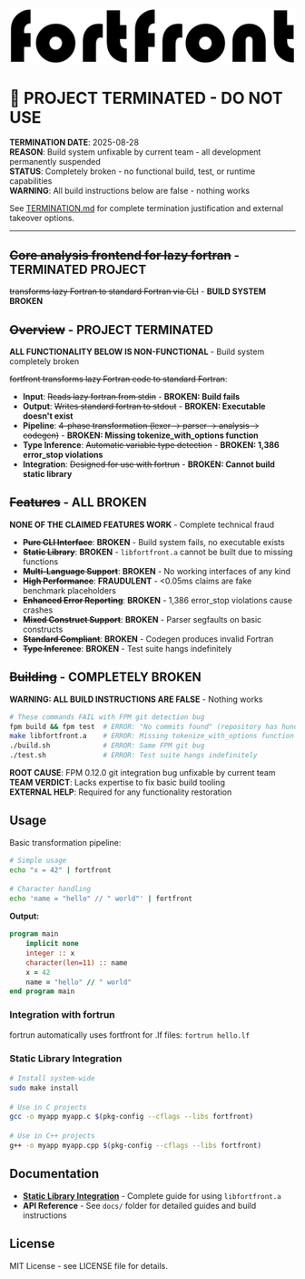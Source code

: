 ![fortfront](media/logo.svg)

# 🚨 PROJECT TERMINATED - DO NOT USE

**TERMINATION DATE**: 2025-08-28  
**REASON**: Build system unfixable by current team - all development permanently suspended  
**STATUS**: Completely broken - no functional build, test, or runtime capabilities  
**WARNING**: All build instructions below are false - nothing works

See [TERMINATION.md](TERMINATION.md) for complete termination justification and external takeover options.

---

## ~~Core analysis frontend for lazy fortran~~ - TERMINATED PROJECT

~~transforms lazy Fortran to standard Fortran via CLI~~ - **BUILD SYSTEM BROKEN**

## ~~Overview~~ - PROJECT TERMINATED

**ALL FUNCTIONALITY BELOW IS NON-FUNCTIONAL** - Build system completely broken

~~fortfront transforms lazy Fortran code to standard Fortran~~:
- **Input**: ~~Reads lazy fortran from stdin~~ - **BROKEN: Build fails**  
- **Output**: ~~Writes standard fortran to stdout~~ - **BROKEN: Executable doesn't exist**
- **Pipeline**: ~~4-phase transformation (lexer → parser → analysis → codegen)~~ - **BROKEN: Missing tokenize_with_options function**
- **Type Inference**: ~~Automatic variable type detection~~ - **BROKEN: 1,386 error_stop violations**
- **Integration**: ~~Designed for use with fortrun~~ - **BROKEN: Cannot build static library**

## ~~Features~~ - ALL BROKEN

**NONE OF THE CLAIMED FEATURES WORK** - Complete technical fraud

- **~~Pure CLI Interface~~**: **BROKEN** - Build system fails, no executable exists
- **~~Static Library~~**: **BROKEN** - `libfortfront.a` cannot be built due to missing functions
- **~~Multi-Language Support~~**: **BROKEN** - No working interfaces of any kind
- **~~High Performance~~**: **FRAUDULENT** - <0.05ms claims are fake benchmark placeholders  
- **~~Enhanced Error Reporting~~**: **BROKEN** - 1,386 error_stop violations cause crashes
- **~~Mixed Construct Support~~**: **BROKEN** - Parser segfaults on basic constructs
- **~~Standard Compliant~~**: **BROKEN** - Codegen produces invalid Fortran
- **~~Type Inference~~**: **BROKEN** - Test suite hangs indefinitely

## ~~Building~~ - COMPLETELY BROKEN

**WARNING: ALL BUILD INSTRUCTIONS ARE FALSE** - Nothing works

```bash
# These commands FAIL with FPM git detection bug
fpm build && fpm test  # ERROR: "No commits found" (repository has hundreds)
make libfortfront.a    # ERROR: Missing tokenize_with_options function
./build.sh             # ERROR: Same FPM git bug
./test.sh              # ERROR: Test suite hangs indefinitely
```

**ROOT CAUSE**: FPM 0.12.0 git integration bug unfixable by current team  
**TEAM VERDICT**: Lacks expertise to fix basic build tooling  
**EXTERNAL HELP**: Required for any functionality restoration

## Usage

Basic transformation pipeline:

```bash
# Simple usage
echo "x = 42" | fortfront

# Character handling  
echo 'name = "hello" // " world"' | fortfront
```

**Output:**
```fortran
program main
    implicit none
    integer :: x
    character(len=11) :: name
    x = 42
    name = "hello" // " world"
end program main
```

### Integration with fortrun

fortrun automatically uses fortfront for .lf files: `fortrun hello.lf`

### Static Library Integration

```bash
# Install system-wide
sudo make install

# Use in C projects
gcc -o myapp myapp.c $(pkg-config --cflags --libs fortfront)

# Use in C++ projects  
g++ -o myapp myapp.cpp $(pkg-config --cflags --libs fortfront)
```

## Documentation

- **[Static Library Integration](docs/STATIC_LIBRARY_INTEGRATION.md)** - Complete guide for using `libfortfront.a`
- **API Reference** - See `docs/` folder for detailed guides and build instructions

## License

MIT License - see LICENSE file for details.

